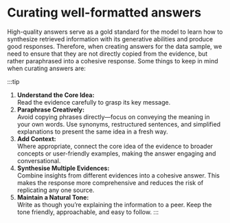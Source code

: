 # Curating well-formatted answers

High-quality answers serve as a gold standard for the model to learn how to synthesize retrieved information with its generative abilities and produce good responses.
Therefore, when creating answers for the data sample, we need to ensure that they are not directly copied from the evidence, but rather paraphrased into a cohesive response.
Some things to keep in mind when curating answers are:

:::tip
1. **Understand the Core Idea:**<br />Read the evidence carefully to grasp its key message.
2. **Paraphrase Creatively:**<br />Avoid copying phrases directly—focus on conveying the meaning in your own words. Use synonyms, restructured sentences, and simplified explanations to present the same idea in a fresh way.
3. **Add Context:**<br />Where appropriate, connect the core idea of the evidence to broader concepts or user-friendly examples, making the answer engaging and conversational.
4. **Synthesise Multiple Evidences:**<br />Combine insights from different evidences into a cohesive answer. This makes the response more comprehensive and reduces the risk of replicating any one source.
5. **Maintain a Natural Tone:**<br />Write as though you’re explaining the information to a peer. Keep the tone friendly, approachable, and easy to follow.
:::